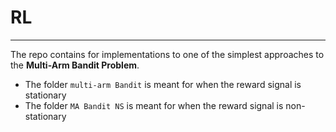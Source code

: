 # RL
---

The repo contains for implementations to one of the simplest approaches to the **Multi-Arm Bandit Problem**. 
- The folder <code>multi-arm Bandit</code> is meant for when the reward signal is stationary
- The folder <code>MA Bandit NS</code> is meant for when the reward signal is non-stationary
